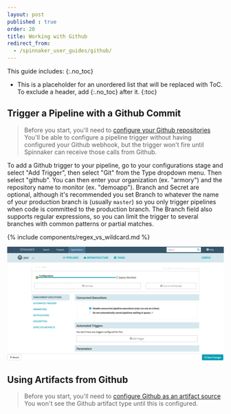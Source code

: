 ```yaml
---
layout: post
published : true
order: 20
title: Working with Github
redirect_from:
  - /spinnaker_user_guides/github/
---
```


This guide includes:
{:.no_toc}
* This is a placeholder for an unordered list that will be replaced with ToC. To exclude a header, add {:.no_toc} after it.
{:toc}

## Trigger a Pipeline with a Github Commit

> Before you start, you'll need to [configure your Github repositories](/spinnaker-install-admin-guides/github/#configuring-a-github-trigger)
> You'll be able to configure a pipeline trigger without having configured
> your Github webhook, but the trigger won't fire until Spinnaker can receive
> those calls from Github.

To add a Github trigger to your pipeline, go to your configurations stage
and select "Add Trigger", then select "Git" from the Type dropdown menu.
Then select "github".  You can then enter your organization (ex. "armory")
and the repository name to monitor (ex. "demoapp").  Branch and Secret
are optional, although it's recommended you set Branch to whatever the name
of your production branch is (usually `master`) so you only trigger pipelines
when code is committed to the production branch.  The Branch field also
supports regular expressions, so you can limit the trigger to several branches
with common patterns or partial matches.

{% include components/regex_vs_wildcard.md %}

![Configure Github Trigger](/images/github-user-guide-1.gif)

## Using Artifacts from Github

> Before you start, you'll need to [configure Github as an artifact source](/spinnaker-install-admin-guides/github/#configuring-github-as-an-artifact-source)
> You won't see the Github artifact type until this is configured.
